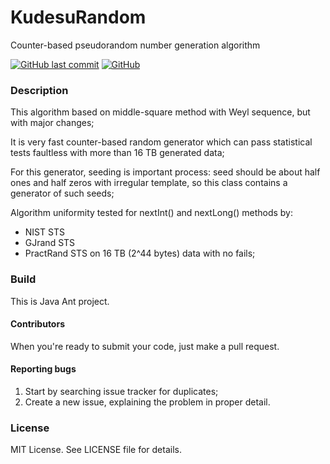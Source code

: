 # KudesuRandom
Counter-based pseudorandom number generation algorithm

[![GitHub last commit](https://img.shields.io/github/last-commit/kudesunik/KudesuRandom.svg)](https://github.com/Kudesunik/KudesuRandom/commits)
[![GitHub](https://img.shields.io/github/license/mashape/apistatus.svg)](https://github.com/Kudesunik/KudesuRandom/blob/master/LICENSE)

### Description

This algorithm based on middle-square method with Weyl sequence, but with major changes;

It is very fast counter-based random generator which can pass statistical tests faultless with more than 16 TB generated data;

For this generator, seeding is important process: seed should be about half ones and half zeros with irregular template, so this class contains a generator of such seeds;

Algorithm uniformity tested for nextInt() and nextLong() methods by:
 * NIST STS
 * GJrand STS
 * PractRand STS on 16 TB (2^44 bytes) data with no fails;

### Build 

This is Java Ant project.

#### Contributors

When you're ready to submit your code, just make a pull request.

#### Reporting bugs

1. Start by searching issue tracker for duplicates;
2. Create a new issue, explaining the problem in proper detail.

### License
MIT License. See LICENSE file for details.
